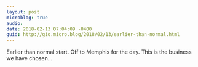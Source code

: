 ```yaml
---
layout: post
microblog: true
audio: 
date: 2018-02-13 07:04:09 -0400
guid: http://gio.micro.blog/2018/02/13/earlier-than-normal.html
---
```

Earlier than normal start. Off to Memphis for the day. This is the business we have chosen...
